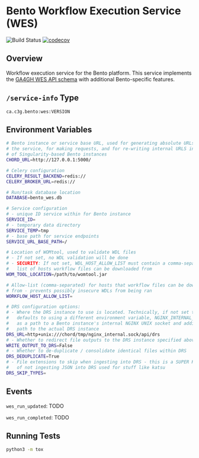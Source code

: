 # Bento Workflow Execution Service (WES)

![Build Status](https://api.travis-ci.com/bento-platform/bento_wes.svg?branch=master)
[![codecov](https://codecov.io/gh/bento-platform/bento_wes/branch/master/graph/badge.svg)](https://codecov.io/gh/bento-platform/bento_wes)

## Overview

Workflow execution service for the Bento platform. This service implements the
[GA4GH WES API schema](https://github.com/ga4gh/workflow-execution-service-schemas)
with additional Bento-specific features.


## `/service-info` Type

```
ca.c3g.bento:wes:VERSION
```


## Environment Variables

```bash
# Bento instance or service base URL, used for generating absolute URLs within
# the service, for making requests, and for re-writing internal URLS in the case
# of Singularity-based Bento instances
CHORD_URL=http://127.0.0.1:5000/

# Celery configuration
CELERY_RESULT_BACKEND=redis://
CELERY_BROKER_URL=redis://

# Run/task database location
DATABASE=bento_wes.db

# Service configuration
# - unique ID service within for Bento instance
SERVICE_ID=
# - temporary data directory
SERVICE_TEMP=tmp
# - base path for service endpoints
SERVICE_URL_BASE_PATH=/

# Location of WOMtool, used to validate WDL files
# - If not set, no WDL validation will be done
# - SECURITY: If not set, WDL_HOST_ALLOW_LIST must contain a comma-separated 
#   list of hosts workflow files can be downloaded from
WOM_TOOL_LOCATION=/path/to/womtool.jar

# Allow-list (comma-separated) for hosts that workflow files can be downloaded
# from - prevents possibly insecure WDLs from being ran
WORKFLOW_HOST_ALLOW_LIST=

# DRS configuration options:
# - Where the DRS instance to use is located. Technically, if not set this 
#   defaults to using a different environment variable, NGINX_INTERNAL_SOCKET,
#   as a path to a Bento instance's internal NGINX UNIX socket and adding a 
#   path to the actual DRS instance
DRS_URL=http+unix:///chord/tmp/nginx_internal.sock/api/drs
# - Whether to redirect file outputs to the DRS instance specified above
WRITE_OUTPUT_TO_DRS=False
# - Whether to de-duplicate / consolidate identical files within DRS
DRS_DEDUPLICATE=True
# - File extensions to skip when ingesting into DRS - this is a SUPER HACKY way
#   of not ingesting JSON into DRS used for stuff like katsu
DRS_SKIP_TYPES=
```


## Events

`wes_run_updated`: TODO

`wes_run_completed`: TODO


## Running Tests

```bash
python3 -m tox
```
